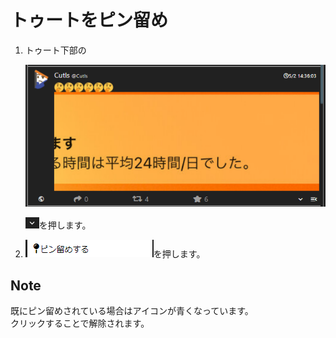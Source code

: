 # トゥートをピン留め

1. トゥート下部の  

   ![toottl14](https://raw.githubusercontent.com/cutls/TheDeskDocs/master/media/toottl14.png)  

   ![toottl15](https://raw.githubusercontent.com/cutls/TheDeskDocs/master/media/toottl15.png)を押します。

2. ![toottl18](https://raw.githubusercontent.com/cutls/TheDeskDocs/master/media/toottl18.png)を押します。

## Note

既にピン留めされている場合はアイコンが青くなっています。  
クリックすることで解除されます。

